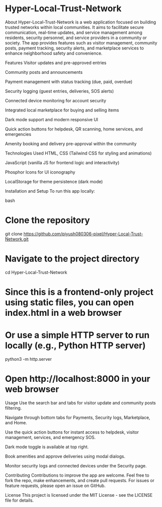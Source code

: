 # Hyper-Local-Trust-Network

About
Hyper-Local-Trust-Network is a web application focused on building trusted networks within local communities. It aims to facilitate secure communication, real-time updates, and service management among residents, security personnel, and service providers in a community or society. The app provides features such as visitor management, community posts, payment tracking, security alerts, and marketplace services to enhance neighborhood safety and convenience.

Features
Visitor updates and pre-approved entries

Community posts and announcements

Payment management with status tracking (due, paid, overdue)

Security logging (guest entries, deliveries, SOS alerts)

Connected device monitoring for account security

Integrated local marketplace for buying and selling items

Dark mode support and modern responsive UI

Quick action buttons for helpdesk, QR scanning, home services, and emergencies

Amenity booking and delivery pre-approval within the community

Technologies Used
HTML, CSS (Tailwind CSS for styling and animations)

JavaScript (vanilla JS for frontend logic and interactivity)

Phosphor Icons for UI iconography

LocalStorage for theme persistence (dark mode)

Installation and Setup
To run this app locally:

bash
# Clone the repository
git clone https://github.com/piyush080306-pixel/Hyper-Local-Trust-Network.git

# Navigate to the project directory
cd Hyper-Local-Trust-Network

# Since this is a frontend-only project using static files, you can open index.html in a web browser

# Or use a simple HTTP server to run locally (e.g., Python HTTP server)
python3 -m http.server

# Open http://localhost:8000 in your web browser
Usage
Use the search bar and tabs for visitor update and community posts filtering.

Navigate through bottom tabs for Payments, Security logs, Marketplace, and Home.

Use the quick action buttons for instant access to helpdesk, visitor management, services, and emergency SOS.

Dark mode toggle is available at top right.

Book amenities and approve deliveries using modal dialogs.

Monitor security logs and connected devices under the Security page.

Contributing
Contributions to improve the app are welcome. Feel free to fork the repo, make enhancements, and create pull requests. For issues or feature requests, please open an issue on GitHub.

License
This project is licensed under the MIT License - see the LICENSE file for details.
